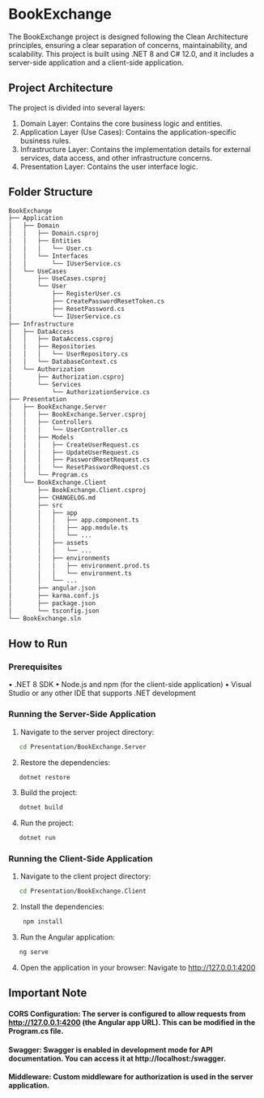 # BookExchange 

The BookExchange project is designed following the Clean Architecture principles, ensuring a clear separation of concerns, maintainability, and scalability. This project is built using .NET 8 and C# 12.0, and it includes a server-side application and a client-side application.


## Project Architecture
The project is divided into several layers:
1.	Domain Layer: Contains the core business logic and entities.
2.	Application Layer (Use Cases): Contains the application-specific business rules.
3.	Infrastructure Layer: Contains the implementation details for external services, data access, and other infrastructure concerns.
4.	Presentation Layer: Contains the user interface logic.

## Folder Structure
```bash
BookExchange
├── Application
│   ├── Domain
│   │   ├── Domain.csproj
│   │   ├── Entities
│   │   │   └── User.cs
│   │   └── Interfaces
│   │       └── IUserService.cs
│   └── UseCases
│       ├── UseCases.csproj
│       └── User
│           ├── RegisterUser.cs
│           ├── CreatePasswordResetToken.cs
│           ├── ResetPassword.cs
│           └── IUserService.cs
├── Infrastructure
│   ├── DataAccess
│   │   ├── DataAccess.csproj
│   │   ├── Repositories
│   │   │   └── UserRepository.cs
│   │   └── DatabaseContext.cs
│   └── Authorization
│       ├── Authorization.csproj
│       └── Services
│           └── AuthorizationService.cs
├── Presentation
│   ├── BookExchange.Server
│   │   ├── BookExchange.Server.csproj
│   │   ├── Controllers
│   │   │   └── UserController.cs
│   │   ├── Models
│   │   │   ├── CreateUserRequest.cs
│   │   │   ├── UpdateUserRequest.cs
│   │   │   ├── PasswordResetRequest.cs
│   │   │   └── ResetPasswordRequest.cs
│   │   └── Program.cs
│   └── BookExchange.Client
│       ├── BookExchange.Client.csproj
│       ├── CHANGELOG.md
│       ├── src
│       │   ├── app
│       │   │   ├── app.component.ts
│       │   │   ├── app.module.ts
│       │   │   └── ...
│       │   ├── assets
│       │   │   └── ...
│       │   ├── environments
│       │   │   ├── environment.prod.ts
│       │   │   └── environment.ts
│       │   └── ...
│       ├── angular.json
│       ├── karma.conf.js
│       ├── package.json
│       └── tsconfig.json
└── BookExchange.sln
```

## How to Run
### Prerequisites
•	.NET 8 SDK
•	Node.js and npm (for the client-side application)
•	Visual Studio or any other IDE that supports .NET development

### Running the Server-Side Application
1.	Navigate to the server project directory:
```bash
   cd Presentation/BookExchange.Server
```
2.	Restore the dependencies:
```bash
   dotnet restore
```
3.	Build the project:
```bash
   dotnet build
```
4.	Run the project:
```bash
   dotnet run
```
### Running the Client-Side Application
1.	Navigate to the client project directory:
```bash
   cd Presentation/BookExchange.Client
```
2.	Install the dependencies:
```bash
    npm install
```
3.	Run the Angular application:
```bash
   ng serve
```
4.	Open the application in your browser: Navigate to http://127.0.0.1:4200

## Important Note
#### CORS Configuration: The server is configured to allow requests from http://127.0.0.1:4200 (the Angular app URL). This can be modified in the Program.cs file.
#### Swagger: Swagger is enabled in development mode for API documentation. You can access it at http://localhost:<port>/swagger.
#### Middleware: Custom middleware for authorization is used in the server application.